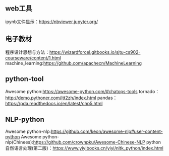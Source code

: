## web工具

ipynb文件显示：https://nbviewer.jupyter.org/

## 电子教材

程序设计思想与方法：https://wizardforcel.gitbooks.io/sjtu-cs902-courseware/content/1.html
machine_learning:https://github.com/apachecn/MachineLearning

## python-tool

Awesome python:https://awesome-python.com/#chatops-tools
tornado：http://demo.pythoner.com/itt2zh/index.html
pandas：https://pda.readthedocs.io/en/latest/chp5.html

## NLP-python

Awesome python-nlp:https://github.com/keon/awesome-nlp#user-content-python
Awesome python-nlp(Chinees):https://github.com/crownpku/Awesome-Chinese-NLP
python自然语言处理(第二版)：https://www.yiyibooks.cn/yiyi/nltk_python/index.html
